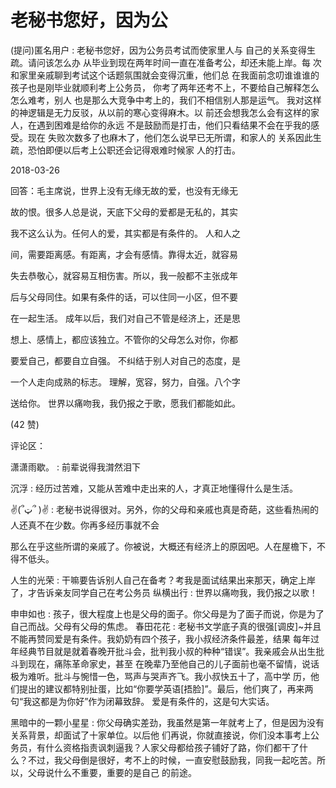 # 老秘书您好，因为公

(提问)匿名用户 : 老秘书您好，因为公务员考试而使家里人与 自己的关系变得生疏。请问该怎么办 从毕业到现在两年时间一直在准备考公，却还未能上岸。每 次和家里亲戚聊到考试这个话题氛围就会变得沉重，他们总 在我面前念叨谁谁谁的孩子也是刚毕业就顺利考上公务员， 你考了两年还考不上，不要给自己解释怎么怎么难考，别人 也是那么大竞争中考上的，我们不相信别人那是运气。 我对这样的神逻辑是无力反驳，从以前的寒心变得麻木。以 前还会想我怎么会有这样的家人，在遇到困难是给你的永远 不是鼓励而是打击，他们只看结果不会在乎我的感受。现在 失败次数多了也麻木了，他们怎么说早已无所谓，和家人的 关系因此生疏，恐怕即便以后考上公职还会记得艰难时候家 人的打击。

2018-03-26

回答：毛主席说，世界上没有无缘无故的爱，也没有无缘无

故的恨。很多人总是说，天底下父母的爱都是无私的，其实

我不这么认为。任何人的爱，其实都是有条件的。 人和人之

间，需要距离感。有距离，才会有感情。靠得太近，就容易

失去恭敬心，就容易互相伤害。所以，我一般都不主张成年

后与父母同住。如果有条件的话，可以住同一小区，但不要

在一起生活。 成年以后，我们对自己不管是经济上，还是思

想上、感情上，都应该独立。不管你的父母怎么对你，你都

要爱自己，都要自立自强。 不纠结于别人对自己的态度，是

一个人走向成熟的标志。 理解，宽容，努力，自强。八个字

送给你。 世界以痛吻我，我仍报之于歌，愿我们都能如此。

(42 赞)

评论区：

潇潇雨歇。 : 前辈说得我潸然泪下

沉浮 : 经历过苦难，又能从苦难中走出来的人，才真正地懂得什么是生活。

✌(՞ټ՞ )✌ : 老秘书说得很对。另外，你的父母和亲戚也真是奇葩，这些看热闹的人还真不在少数。你再多经历事就不会

那么在乎这些所谓的亲戚了。你被说，大概还有经济上的原因吧。人在屋檐下，不得不低头。

人生的光荣 : 干嘛要告诉别人自己在备考？考我是面试结果出来那天，确定上岸了，才告诉亲友同学自己在考公务员 纵横出行 : 世界以痛吻我，我仍报之以歌！

申申如也 : 孩子，很大程度上也是父母的面子。你父母是为了面子而说，你是为了自己而战。父母有父母的焦虑。 春田花花 : 老秘书文学底子真的很强[调皮]~并且不能再赞同爱是有条件。我奶奶有四个孩子，我小叔经济条件最差，结果 每年过年经典节目就是就着春晚开批斗会，批判我小叔的种种“错误”。我亲戚会从出生批斗到现在，痛陈革命家史，甚至 在晚辈乃至他自己的儿子面前也毫不留情，说话极为难听。批斗与惋惜一色，骂声与哭声齐飞。我小叔快五十了，高中学 历，他们提出的建议都特别扯蛋，比如“你要学英语[捂脸]”。最后，他们爽了，再来两句“我这都是为你好”作为闭幕致辞。 爱是有条件的，这是句大实话。

黑暗中的一颗小星星 : 你父母确实差劲，我虽然是第一年就考上了，但是因为没有关系背景，却面试了十家单位。以后他 们再说，你就直接说，你们没本事考上公务员，有什么资格指责讽刺逼我？人家父母都给孩子铺好了路，你们都干了什 么？不过，我父母倒是很好，考不上的时候，一直安慰鼓励我，同我一起吃苦。所以，父母说什么不重要，重要的是自己 的前途。